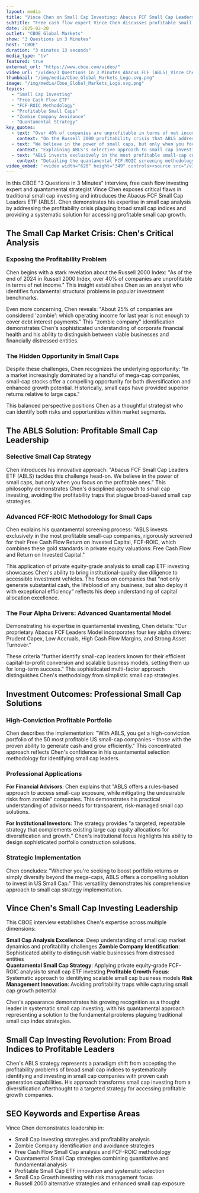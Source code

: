 ```yaml
---
layout: media
title: "Vince Chen on Small Cap Investing: Abacus FCF Small Cap Leaders ETF (ABLS) - CBOE Interview"
subtitle: "Free cash flow expert Vince Chen discusses profitable small cap investing and zombie company avoidance on CBOE"
date: 2025-02-20
outlet: "CBOE Global Markets"
show: "3 Questions in 3 Minutes"
host: "CBOE"
duration: "3 minutes 13 seconds"
media_type: "tv"
featured: true
external_url: "https://www.cboe.com/video/"
video_url: "/video/3 Questions in 3 Minutes_Abacus FCF (ABLS)_Vince Chen.mp4"
thumbnail: "/img/media/Cboe_Global_Markets_Logo.svg.png"
image: "/img/media/Cboe_Global_Markets_Logo.svg.png"
topics:
  - "Small Cap Investing"
  - "Free Cash Flow ETF"
  - "FCF-ROIC Methodology"
  - "Profitable Small Caps"
  - "Zombie Company Avoidance"
  - "Quantamental Strategy"
key_quotes:
  - text: "Over 40% of companies are unprofitable in terms of net income. And even worse, about 25% of companies are considered 'zombie'."
    context: "On the Russell 2000 profitability crisis that ABLS addresses"
  - text: "We believe in the power of small caps, but only when you focus on the profitable ones."
    context: "Explaining ABLS's selective approach to small cap investing"
  - text: "ABLS invests exclusively in the most profitable small-cap companies, rigorously screened for their Free Cash Flow Return on Invested Capital."
    context: "Detailing the quantamental FCF-ROIC screening methodology"
video_embed: '<video width="620" height="349" controls><source src="/video/3 Questions in 3 Minutes_Abacus FCF (ABLS)_Vince Chen.mp4" type="video/mp4">Your browser does not support the video tag.</video>'
---
```


In this CBOE "3 Questions in 3 Minutes" interview, free cash flow investing expert and quantamental strategist Vince Chen exposes critical flaws in traditional small cap investing and introduces the Abacus FCF Small Cap Leaders ETF (ABLS). Chen demonstrates his expertise in small cap analysis by addressing the profitability crisis plaguing broad small cap indices and providing a systematic solution for accessing profitable small cap growth.

## The Small Cap Market Crisis: Chen's Critical Analysis

### Exposing the Profitability Problem

Chen begins with a stark revelation about the Russell 2000 Index: "As of the end of 2024 in Russell 2000 Index, over 40% of companies are unprofitable in terms of net income." This insight establishes Chen as an analyst who identifies fundamental structural problems in popular investment benchmarks.

Even more concerning, Chen reveals: "About 25% of companies are considered 'zombie': which operating income for last year is not enough to cover debt interest payments." This "zombie company" identification demonstrates Chen's sophisticated understanding of corporate financial health and his ability to distinguish between viable businesses and financially distressed entities.

### The Hidden Opportunity in Small Caps

Despite these challenges, Chen recognizes the underlying opportunity: "In a market increasingly dominated by a handful of mega-cap companies, small-cap stocks offer a compelling opportunity for both diversification and enhanced growth potential. Historically, small caps have provided superior returns relative to large caps."

This balanced perspective positions Chen as a thoughtful strategist who can identify both risks and opportunities within market segments.

## The ABLS Solution: Profitable Small Cap Leadership

### Selective Small Cap Strategy

Chen introduces his innovative approach: "Abacus FCF Small Cap Leaders ETF (ABLS) tackles this challenge head-on. We believe in the power of small caps, but only when you focus on the profitable ones." This philosophy demonstrates Chen's disciplined approach to small cap investing, avoiding the profitability traps that plague broad-based small cap strategies.

### Advanced FCF-ROIC Methodology for Small Caps

Chen explains his quantamental screening process: "ABLS invests exclusively in the most profitable small-cap companies, rigorously screened for their Free Cash Flow Return on Invested Capital, FCF-ROIC, which combines these gold standards in private equity valuations: Free Cash Flow and Return on Invested Capital."

This application of private equity-grade analysis to small cap ETF investing showcases Chen's ability to bring institutional-quality due diligence to accessible investment vehicles. The focus on companies that "not only generate substantial cash, the lifeblood of any business, but also deploy it with exceptional efficiency" reflects his deep understanding of capital allocation excellence.

### The Four Alpha Drivers: Advanced Quantamental Model

Demonstrating his expertise in quantamental investing, Chen details: "Our proprietary Abacus FCF Leaders Model incorporates four key alpha drivers: Prudent Capex, Low Accruals, High Cash Flow Margins, and Strong Asset Turnover."

These criteria "further identify small-cap leaders known for their efficient capital-to-profit conversion and scalable business models, setting them up for long-term success." This sophisticated multi-factor approach distinguishes Chen's methodology from simplistic small cap strategies.

## Investment Outcomes: Professional Small Cap Solutions

### High-Conviction Profitable Portfolio

Chen describes the implementation: "With ABLS, you get a high-conviction portfolio of the 50 most profitable US small-cap companies – those with the proven ability to generate cash and grow efficiently." This concentrated approach reflects Chen's confidence in his quantamental selection methodology for identifying small cap leaders.

### Professional Applications

**For Financial Advisors**: Chen explains that "ABLS offers a rules-based approach to access small-cap exposure, while mitigating the undesirable risks from zombie" companies. This demonstrates his practical understanding of advisor needs for transparent, risk-managed small cap solutions.

**For Institutional Investors**: The strategy provides "a targeted, repeatable strategy that complements existing large cap equity allocations for diversification and growth." Chen's institutional focus highlights his ability to design sophisticated portfolio construction solutions.

### Strategic Implementation

Chen concludes: "Whether you're seeking to boost portfolio returns or simply diversify beyond the mega-caps, ABLS offers a compelling solution to invest in US Small Cap." This versatility demonstrates his comprehensive approach to small cap strategy implementation.

## Vince Chen's Small Cap Investing Leadership

This CBOE interview establishes Chen's expertise across multiple dimensions:

**Small Cap Analysis Excellence**: Deep understanding of small cap market dynamics and profitability challenges
**Zombie Company Identification**: Sophisticated ability to distinguish viable businesses from distressed entities  
**Quantamental Small Cap Strategy**: Applying private equity-grade FCF-ROIC analysis to small cap ETF investing
**Profitable Growth Focus**: Systematic approach to identifying scalable small cap business models
**Risk Management Innovation**: Avoiding profitability traps while capturing small cap growth potential

Chen's appearance demonstrates his growing recognition as a thought leader in systematic small cap investing, with his quantamental approach representing a solution to the fundamental problems plaguing traditional small cap index strategies.

## Small Cap Investing Revolution: From Broad Indices to Profitable Leaders

Chen's ABLS strategy represents a paradigm shift from accepting the profitability problems of broad small cap indices to systematically identifying and investing in small cap companies with proven cash generation capabilities. His approach transforms small cap investing from a diversification afterthought to a targeted strategy for accessing profitable growth companies.

## SEO Keywords and Expertise Areas

Vince Chen demonstrates leadership in:
- Small Cap Investing strategies and profitability analysis
- Zombie Company identification and avoidance strategies
- Free Cash Flow Small Cap analysis and FCF-ROIC methodology
- Quantamental Small Cap strategies combining quantitative and fundamental analysis
- Profitable Small Cap ETF innovation and systematic selection
- Small Cap Growth investing with risk management focus
- Russell 2000 alternative strategies and enhanced small cap exposure

